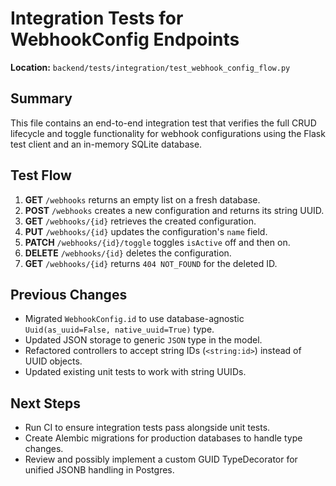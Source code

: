 # Integration Tests for WebhookConfig Endpoints

**Location:** `backend/tests/integration/test_webhook_config_flow.py`

## Summary
This file contains an end-to-end integration test that verifies the full CRUD lifecycle and toggle functionality for webhook configurations using the Flask test client and an in-memory SQLite database.

## Test Flow
1. **GET** `/webhooks` returns an empty list on a fresh database.
2. **POST** `/webhooks` creates a new configuration and returns its string UUID.
3. **GET** `/webhooks/{id}` retrieves the created configuration.
4. **PUT** `/webhooks/{id}` updates the configuration's `name` field.
5. **PATCH** `/webhooks/{id}/toggle` toggles `isActive` off and then on.
6. **DELETE** `/webhooks/{id}` deletes the configuration.
7. **GET** `/webhooks/{id}` returns `404 NOT_FOUND` for the deleted ID.

## Previous Changes
- Migrated `WebhookConfig.id` to use database-agnostic `Uuid(as_uuid=False, native_uuid=True)` type.
- Updated JSON storage to generic `JSON` type in the model.
- Refactored controllers to accept string IDs (`<string:id>`) instead of UUID objects.
- Updated existing unit tests to work with string UUIDs.

## Next Steps
- Run CI to ensure integration tests pass alongside unit tests.
- Create Alembic migrations for production databases to handle type changes.
- Review and possibly implement a custom GUID TypeDecorator for unified JSONB handling in Postgres.
